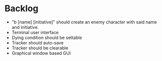 # Backlog
- "b [name] [initiative]" should create an enemy character
    with said name and initiative.
- Terminal user interface
- Dying condition should be settable
- Tracker should auto-save
- Tracker should be clearable
- Graphical window based GUI